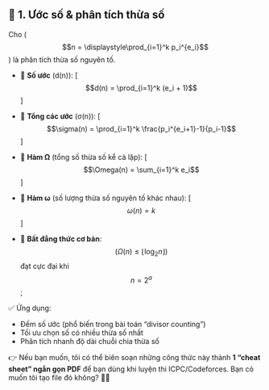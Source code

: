 ## 🧮 1. **Ước số & phân tích thừa số**

Cho ( $$n = \displaystyle\prod_{i=1}^k p_i^{e_i}$$ ) là phân tích thừa số nguyên tố.

* 📌 **Số ước** (d(n)):
  [
  $$d(n) = \prod_{i=1}^k (e_i + 1)$$
  ]

* 📌 **Tổng các ước** (σ(n)):
  [
$$\sigma(n) = \prod_{i=1}^k \frac{p_i^{e_i+1}-1}{p_i-1}$$
  ]

* 📌 **Hàm Ω** (tổng số thừa số kể cả lặp):
  [
$$\Omega(n) = \sum_{i=1}^k e_i$$
  ]

* 📌 **Hàm ω** (số lượng thừa số nguyên tố khác nhau):
  [
$$\omega(n) = k $$
  ]
* 📌 **Bất đẳng thức cơ bản**:
  $$(\displaystyle \Omega(n) \le \lfloor \log_2 n \rfloor)$$
  đạt cực đại khi $$n = 2^a$$;

✅ Ứng dụng:

* Đếm số ước (phổ biến trong bài toán “divisor counting”)
* Tối ưu chọn số có nhiều thừa số nhất
* Phân tích nhanh độ dài chuỗi chia thừa số


👉 Nếu bạn muốn, tôi có thể biên soạn những công thức này thành **1 “cheat sheet” ngắn gọn PDF** để bạn dùng khi luyện thi ICPC/Codeforces. Bạn có muốn tôi tạo file đó không? 📄✨
